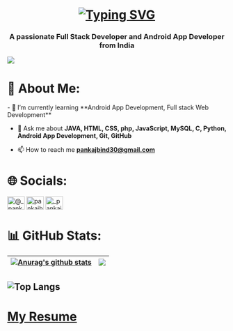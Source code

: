 <h1 align="center"><a href="https://github.com/Pankaj-Bind"><img src="https://readme-typing-svg.demolab.com?font=Fira+Code&size=30&duration=3000&pause=1000&color=808080&center=true&width=480&lines=Hi%2C+I'm+Pankaj+Kumar+Bind" alt="Typing SVG" /></a> </h1>
<h3 align="center">A passionate Full Stack Developer and Android App Developer from India</h3>

[![](https://visitcount.itsvg.in/api?id=Pankaj-Bind&icon=0&color=0)](https://visitcount.itsvg.in)

<h1 align="left">💫 About Me:</h1>
- 🌱 I’m currently learning **Android App Development, Full stack Web Development**

- 💬 Ask me about **JAVA, HTML, CSS, php, JavaScript, MySQL, C, Python, Android App Development, Git, GitHub**

- 📫 How to reach me **pankajbind30@gmail.com**

<h1 align="left">🌐 Socials:</h1>
<p align="left"> 
<a href="https://twitter.com/@_pankaj_bind" target="blank"><img align="center" src="https://raw.githubusercontent.com/rahuldkjain/github-profile-readme-generator/master/src/images/icons/Social/twitter.svg" alt="@_pankaj_bind" height="30" width="40" /></a>
<a href="https://linkedin.com/in/pankajbind3" target="blank"><img align="center" src="https://raw.githubusercontent.com/rahuldkjain/github-profile-readme-generator/master/src/images/icons/Social/linked-in-alt.svg" alt="pankajbind3" height="30" width="40" /></a>
<a href="https://instagram.com/_pankaj_bind" target="blank"><img align="center" src="https://raw.githubusercontent.com/rahuldkjain/github-profile-readme-generator/master/src/images/icons/Social/instagram.svg" alt="_pankaj_bind" height="30" width="40" /></a>
</p>

<h1 align="left">📊 GitHub Stats:</h1>

| <a href="https://github.com/Pankaj-Bind/github-readme-stats"><img align="center" src="https://github-readme-stats.vercel.app/api?username=Pankaj-Bind&show_icons=true&include_all_commits=true&theme=transparent&hide_border=true" alt="Anurag's github stats" /></a> | <a href="https://github.com/Pankaj-Bind/github-readme-stats"><img align="center" src="https://github-readme-streak-stats.herokuapp.com/?user=Pankaj-Bind&theme=transparent" /></a> |
| ------------- | ------------- |

![Top Langs](https://github-readme-stats-dosx001.vercel.app/api/top-langs/?username=Pankaj-Bind&langs_count=10&layout=compact&title_color=fff&text_color=00e7ff&bg_color=151515)
---

# [My Resume](https://github.com/Pankaj-Bind/Pankaj-Bind/blob/main/Pankaj_Kumar_Bind_Resume.pdf)

